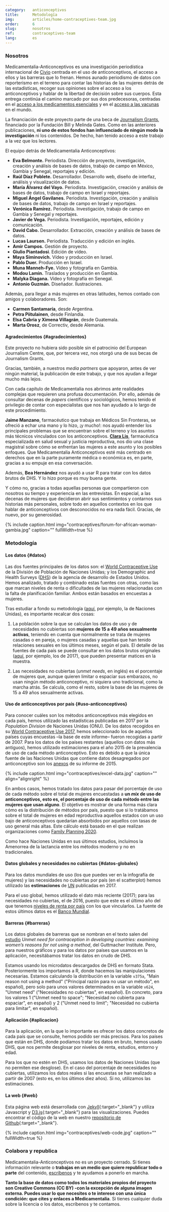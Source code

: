 ```yaml
---
category:   anticonceptivos
title:      Metodología
img:        articles/home-contraceptives-team.jpg 
order:      6
slug:       nosotros
ref:        contraceptives-team
lang:       es
---
```


<div class="container page-content" markdown="1">
<div class="page-content-container" markdown="1">

### Nosotros

Medicamentalia-Anticonceptivos es una investigación periodística internacional de [Civio](https://civio.es) centrada en el uso de anticonceptivos, el acceso a ellos y las barreras que lo frenan. Hemos aunado periodismo de datos con reporterismo en el terreno para contar las historias de las mujeres detrás de las estadísticas, recoger sus opiniones sobre el acceso a los anticonceptivos y hablar de la libertad de decisión sobre sus cuerpos. Esta entrega continúa el camino marcado por sus dos predecesoras, centradas en el [acceso a los medicamentos esenciales](https://medicamentalia.org/acceso/) y en el [acceso a las vacunas](https://medicamentalia.org/vacunas) en el mundo.

La financiación de este proyecto parte de una beca de [Journalism Grants](https://journalismgrants.org/), financiado por la Fundación Bill y Melinda Gates. Como en las anteriores publicaciones, **ni uno de estos fondos han influenciado de ningún modo la investigación** ni los contenidos. De hecho, han tenido acceso a este trabajo a la vez que los lectores. 

El equipo detrás de Medicamentalia Anticonceptivos:

+ **Eva Belmonte.** Periodista. Dirección de proyecto, investigación, creación y análisis de bases de datos, trabajo de campo en México, Gambia y Senegal, reportajes y edición.
+ **Raúl Díaz Poblete.** Desarrollador. Desarrollo web, diseño de interfaz, análisis y visualización de datos.
+ **María Álvarez del Vayo.** Periodista. Investigación, creación y análisis de bases de datos, trabajo de campo en Israel y reportajes.
+ **Miguel Ángel Gavilanes.** Periodista. Investigación, creación y análisis de bases de datos, trabajo de campo en Israel y reportajes.
+ **Verónica Ramírez.** Periodista. Investigación, trabajo de campo en Gambia y Senegal y reportajes.
+ **Javier de Vega.** Periodista. Investigación, reportajes, edición y comunicación.
+ **David Cabo.** Desarrollador. Extracción, creación y análisis de bases de datos.
+ **Lucas Laursen.** Periodista. Traducción y edición en inglés.
+ **Amir Campos.** Gestión de proyecto.
+ **Giulio Piantadosi**. Edición de vídeo.
+ **Maya Siminovich.** Vídeo y producción en Israel.
+ **Pablo Duer.** Producción en Israel.
+ **Muna Manneh-Fye.** Vídeo y fotografía en Gambia. 
+ **Modou Lamin.** Traslados y producción en Gambia.
+ **Malyka Diagana.** Vídeo y fotografía en Senegal.
+ **Antonio Guzmán.** Diseñador. Ilustraciones.


Además, para llegar a más mujeres en otras latitudes, hemos contado con amigos y colaboradores. Son:

+ **Carmen Santamaría**, desde Argentina.
+ **Petra Piitulainen**, desde Finlandia.
+ **Elsa Cabria y Ximena Villagrán**, desde Guatemala.
+ **Marta Orosz**, de Correctiv, desde Alemania.

#### Agradecimientos {#agradecimientos}

Este proyecto no hubiera sido posible sin el patrocinio del European Journalism Centre, que, por tercera vez, nos otorgó una de sus becas de Journalism Grants.

Gracias, también, a nuestros *media partners* que apoyaron, antes de ver ningún material, la publicación de este trabajo, y que nos ayudan a llegar mucho más lejos.

Con cada capítulo de Medicamentalia nos abrimos ante realidades complejas que requieren una profusa documentación. Por ello, además de consultar decenas de *papers* científicos y sociológicos, hemos tenido el privilegio de contar con especialistas que nos han ayudado a lo largo de este procedimiento. 

**Jaime Manzano**, farmacéutico que trabaja en Médicos Sin Fronteras, se ofreció a echar una mano y lo hizo, ¡y mucho!: nos ayudó entender los principales problemas que se encuentran sobre el terreno y los asuntos más técnicos vinculados con los anticonceptivos. **[Clara Lis](https://twitter.com/claratimonel)**, farmacéutica especializada en salud sexual y justicia reproductiva, nos dio una clase magistral sobre cómo se enfrentan las mujeres a este asunto y los posibles enfoques. Que Medicamentalia Anticonceptivos esté más centrado en derechos que en la parte puramente médica o económica es, en parte, gracias a su empuje en esa conversación.  

Además, **Bea Hernández** nos ayudó a usar R para tratar con los datos brutos de DHS. Y lo hizo porque es muy buena gente.  

Y cómo no, gracias a todas aquellas personas que compartieron con nosotros su tiempo y experiencia en las entrevistas. En especial, a las decenas de mujeres que decidieron abrir sus sentimientos y contarnos sus historias más personales, sobre todo en aquellos contextos en los que hablar de anticonceptivos con desconocidos no era nada fácil. Gracias, de nuevo, por su generosidad.

{% include caption.html img="contraceptives/forum-for-african-woman-gambia.jpg" caption="" fullWidth=true %}

<a name="metodologia">

### Metodología

#### Los datos {#datos}

Las dos fuentes principales de los datos son: el [World Contraceptive Use](http://www.un.org/en/development/desa/population/publications/dataset/contraception/wcu2017.shtml) de la División de Población de Naciones Unidas; y los Demographic and Health Surveys ([DHS](https://www.statcompiler.com/en/)) de la agencia de desarrollo de Estados Unidos. Hemos analizado, tratado y combinado estas fuentes con otras, como las que marcan niveles de renta o dificultades de las mujeres relacionadas con la falta de planificación familiar. Ambos están basados en encuestas a mujeres. 

Tras estudiar a fondo su metodología ([aquí](http://www.un.org/en/development/desa/population/publications/dataset/contraception/wcu2017/UNPD_WCU2017_Methodology.pdf), por ejemplo, la de Naciones Unidas), es importante recalcar dos cosas: 

1. La población sobre la que se calculan los datos de uso y de necesidades no cubiertas son **mujeres de 15 a 49 años sexualmente activas**, teniendo en cuenta que normalmente se trata de mujeres casadas o en pareja, o mujeres casadas y aquellas que han tenido relaciones sexuales en los últimos meses, según el país. El detalle de las fuentes de cada país se puede consultar en los datos brutos originales ([aquí](http://www.un.org/en/development/desa/population/publications/dataset/contraception/wcu2017/UNPD_WCU2017_Country_Data_Survey-Based.xlsx), por ejemplo, los de 2017), que pueden presentar matices en la muestra. 

2. Las necesidades no cubiertas (*unmet needs*, en inglés) es el porcentaje de mujeres que, aunque quieren limitar o espaciar sus embarazos, no usan ningún método anticonceptivo, ni siquiera uno tradicional, como la marcha atrás. Se calcula, como el resto, sobre la base de las mujeres de 15 a 49 años sexualmente activas.  


#### Uso de anticonceptivos por país {#uso-anticonceptivos}

Para conocer cuáles son los métodos anticonceptivos más elegidos en cada país, hemos utilizado las estadísticas publicadas en 2017 por la *Population Division* de Naciones Unidas (ONU). De los datos recogidos en su [World Contraceptive Use 2017](http://www.un.org/en/development/desa/population/publications/dataset/contraception/wcu2017.shtml), hemos seleccionado los de aquellos países cuyas encuestas –la base de este informe– fueron recogidas a partir de 2007. Para los datos de los países restantes (aquellos con datos más antiguos), hemos utilizado estimaciones para el año 2015 de la prevalencia de uso de cada método anticonceptivo. Esto es debido a que la única fuente de las Naciones Unidas que contiene datos desagregados por anticonceptivo son los [anexos](http://www.un.org/en/development/desa/population/publications/dataset/contraception/wcu2015/annex-tables.xlsx) de su informe de 2015.

{% include caption.html img="contraceptives/excel-data.jpg" caption="" align="alignright" %}

En ambos casos, hemos tratado los datos para pasar del porcentaje de uso de cada método sobre el total de mujeres encuestadas a **un *mix* de uso de anticonceptivos, esto es, el porcentaje de uso de cada método entre las mujeres que usan alguno**. El objetivo es mostrar de una forma más clara cómo es la distribución de métodos por país, puesto que si lo tratábamos sobre el total de mujeres en edad reproductiva aquellos estados con un uso bajo de anticonceptivos quedarían absorbidos por aquellos con tasas de uso general más altas. Este cálculo está basado en el que realizan organizaciones como [Family Planning 2020](http://www.familyplanning2020.org/). 

Como hace Naciones Unidas en sus últimos estudios, incluímos la Amenorrea de la lactancia entre los métodos moderno y no en tradicionales. 


#### Datos globales y necesidades no cubiertas {#datos-globales}

Para los datos mundiales de uso (los que puedes ver en la infografía de mujeres) y las necesidades no cubiertas por país (en el scatterplot) hemos utilizado las **estimaciones** de [UN](http://www.un.org/en/development/desa/population/theme/family-planning/cp_model.shtml) publicadas en 2017. 

Para el uso global, hemos utilizado el dato más reciente (2017); para las necesidades no cubiertas, el de 2016, puesto que este es el último año del que tenemos [niveles de renta por país](https://blogs.worldbank.org/opendata/new-country-classifications-income-level-2017-2018) con los que vincularlos. La fuente de estos últimos datos es el [Banco Mundial](https://datahelpdesk.worldbank.org/knowledgebase/articles/378831-why-use-gni-per-capita-to-classify-economies-into). 

#### Barreras {#barreras}

Los datos globales de barreras que se nombran en el texto salen del [estudio](https://www.guttmacher.org/report/unmet-need-for-contraception-in-developing-countries) *Unmet need for contraception in developing countries: examining women’s reasons for not using a method*, del Guttmacher Institute. Pero, para nuestros gráficos y para los datos por países que usamos en la aplicación, necesitábamos tratar los datos en crudo de DHS. 

Estamos usando los microdatos descargados de DHS en formato Stata. Posteriormente los importamos a R, donde hacemos las manipulaciones necesarias. Estamos calculando la distribución en la variable `v375a`, "Main reason not using a method" ("Principal razón para no usar un método", en español), pero solo para unos valores determinados en la variable `v624`, "Unmet need" ("Necesidades no cubiertas", en español). En concreto, para los valores 1 ("Unmet need to space"; "Necesidad no cubierta para espaciar", en español) y 2 ("Unmet need to limit"; "Necesidad no cubierta para limitar", en español).

#### Aplicación {#aplicacion}
Para la aplicación, en la que lo importante es ofrecer los datos concretos de cada país que se consulte, hemos podido ser más precisos. Para los países que están en DHS, donde podíamos tratar los datos en bruto, hemos usado DHS, que nos permite desglosar por niveles de renta, estudios, entorno y edad.

Para los que no estén en DHS, usamos los datos de Naciones Unidas (que no permiten ese desglose). En el caso del porcentaje de necesidades no cubiertas, utilizamos los datos reales si las encuestas se han realizado a partir de 2007 (esto es, en los últimos diez años). Si no, utilizamos las estimaciones.

#### La web {#web}

Esta página web está desarrollada con [Jekyll](https://jekyllrb.com/){:target="_blank"} y utiliza Javascript y [D3.js](https://d3js.org/){:target="_blank"} para las visualizaciones. Puedes encontrar el código de la web en nuestro [repositorio de Github](https://github.com/civio/medicamentalia){:target="_blank"}.

{% include caption.html img="contraceptives/web-code.jpg" caption="" fullWidth=true %}


### Colabora y republica

Medicamentalia-Anticonceptivos no es un proyecto cerrado. Si tienes información relevante o **trabajas en un medio que quiere republicar todo o parte** del contenido, [escríbenos](mailto:contacto@civio.es) y te ayudamos a ponerlo en marcha. 

**Tanto la base de datos como todos los materiales propios del proyecto son Creative Commons (CC BY) -con la excepción de alguna imagen externa. Puedes usar lo que necesites o te interese con una única condición: que cites y enlaces a Medicamentalia**. Si tienes cualquier duda sobre la licencia o los datos, escríbenos y te contamos. 

</div>
</div>